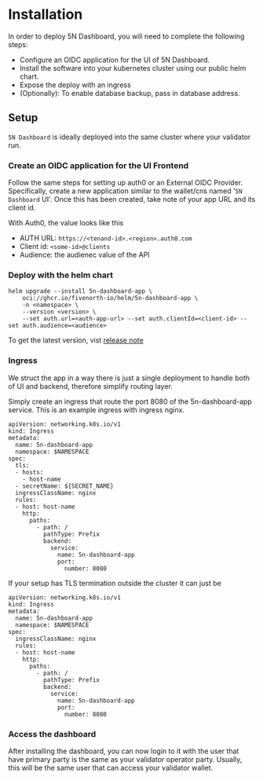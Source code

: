 # Installation

In order to deploy 5N Dashboard, you will need to complete the following steps:

- Configure an OIDC application for the UI of 5N Dashboard.
- Install the software into your kubernetes cluster using our public helm chart.
- Expose the deploy with an ingress
- (Optionally): To enable database backup, pass in database address.

## Setup

`5N Dashboard` is ideally deployed into the same cluster where your validator run.

### Create an OIDC application for the UI Frontend

Follow the same steps for setting up auth0 or an External OIDC Provider. Specifically, create a new application similar to the wallet/cns named '`5N Dashboard` UI'. Once this has been created, take note of your app URL and its client id.

With Auth0, the value looks like this

- AUTH URL: `https://<tenand-id>.<region>.auth0.com`
- Client id: `<some-id>@clients`
- Audience: the audienec value of the API


### Deploy with the helm chart

```
helm upgrade --install 5n-dashboard-app \
    oci://ghcr.io/fivenorth-io/helm/5n-dashboard-app \
    -n <namespace> \
    --version <version> \
    --set auth.url=<auth-app-url> --set auth.clientId=<client-id> --set auth.audience=<audience>
```

To get the latest version, vist [release note](/5n-dashboard/release/)

### Ingress

We struct the app in a way there is just a single deployment to handle  both of UI and backend, therefore simplify routing layer.

Simply create an ingress that route the port 8080 of the 5n-dashboard-app service. This is an example ingress with ingress nginx.

```
apiVersion: networking.k8s.io/v1
kind: Ingress
metadata:
  name: 5n-dashboard-app
  namespace: $NAMESPACE
spec:
  tls:
  - hosts:
    - host-name
  - secretName: ${SECRET_NAME}
  ingressClassName: nginx
  rules:
  - host: host-name
    http:
      paths:
        - path: /
          pathType: Prefix
          backend:
            service:
              name: 5n-dashboard-app
              port:
                number: 8080
```

If your setup has TLS termination outside the cluster it can just be


```
apiVersion: networking.k8s.io/v1
kind: Ingress
metadata:
  name: 5n-dashboard-app
  namespace: $NAMESPACE
spec:
  ingressClassName: nginx
  rules:
  - host: host-name
    http:
      paths:
        - path: /
          pathType: Prefix
          backend:
            service:
              name: 5n-dashboard-app
              port:
                number: 8080
```


### Access the dashboard

After installing the dashboard, you can now login to it with the user that have primary party is the same as your validator operator party. Usually, this will be the same user that can access your validator wallet.

